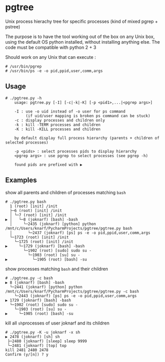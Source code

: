 # pgtree
Unix process hierachy tree for specific processes (kind of mixed pgrep + pstree)

The purpose is to have the tool working out of the box on any Unix box, using the default OS python installed, without installing anything else.
The code must be compatible with python 2 + 3

Should work on any Unix that can execute :
```
# /usr/bin/pgrep 
# /usr/bin/ps -e -o pid,ppid,user,comm,args
```

## Usage
```
# ./pgtree.py -h
    usage: pgtree.py [-I] [-c|-k|-K] [-p <pid1>,...|<pgrep args>]

    -I : use -o uid instead of -o user for ps command
         (if uid/user mapping is broken ps command can be stuck)
    -c : display processes and children only 
    -k : kill -TERM processes and children
    -K : kill -KILL processes and children

    by default display full process hierarchy (parents + children of selected processes)

    -p <pids> : select processes pids to display hierarchy
    <pgrep args> : use pgrep to select processes (see pgrep -h)

    found pids are prefixed with ▶
```

## Examples
show all parents and children of processes matching `bash`
``` 
# ./pgtree.py bash
  1 (root) [init] /init
  ├─6 (root) [init] /init
  │ └─7 (root) [init] /init
▶ │   └─8 (joknarf) [bash] -bash
  │     └─2435 (joknarf) [python] python /mnt/c/Users/knarf/PycharmProjects/pgtree/pgtree.py bash
  │       └─2437 (joknarf) [ps] ps -e -o pid,ppid,user,comm,args
  └─1723 (root) [init] /init
    └─1725 (root) [init] /init
▶     └─1729 (joknarf) [bash] -bash
        └─1902 (root) [sudo] sudo su -
          └─1903 (root) [su] su -
▶           └─1905 (root) [bash] -su
```

show processes matching `bash` and their children
```
# ./pgtree.py -c bash
▶ 8 (joknarf) [bash] -bash
  └─2441 (joknarf) [python] python /mnt/c/Users/knarf/PycharmProjects/pgtree/pgtree.py -c bash
    └─2443 (joknarf) [ps] ps -e -o pid,ppid,user,comm,args
▶ 1729 (joknarf) [bash] -bash
  └─1902 (root) [sudo] sudo su -
    └─1903 (root) [su] su -
▶     └─1905 (root) [bash] -su
```
 
 kill all `sh`processes of user joknarf  and its children
 ```
# ./pgtree.py -K -u joknarf -x sh
▶ 2478 (joknarf) [sh] sh
  ├─2480 (joknarf) [sleep] sleep 9999
  └─2481 (joknarf) [top] top
kill 2481 2480 2478
Confirm (y/[n]) ? y
```
